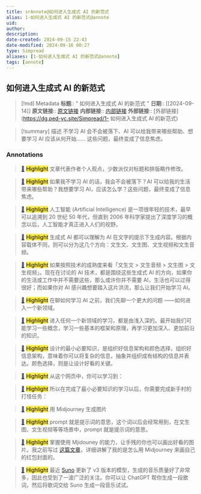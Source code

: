 ```yaml
---
title: srAnnote@如何进入生成式 AI 的新范式
alias: 1-如何进入生成式 AI 的新范式@annote
uid: 
author: 
description: 
date-created: 2024-09-15 22:43
date-modified: 2024-09-16 00:27
type: Simpread
aliases: [1-如何进入生成式 AI 的新范式@annote]
tags: [annote]
---
```


## 如何进入生成式 AI 的新范式

> [!md] Metadata
> **标题**:: " 如何进入生成式 AI 的新范式 "
> **日期**:: [[2024-09-14]]
> **原文链接**:: [原文链接](https://sspai.com/post/88960)
> **内部链接**:: [内部链接](http://localhost:7026/reading/1)
> **外部链接**:: [外部链接](https://dg.ped-yc.site/Simpread/1- 如何进入生成式 AI 的新范式)

> [!summary] 描述
> 不学习 AI 会不会被落下、AI 可以给我带来哪些帮助、想要学习 AI 应该从何开始…… 这些问题，最终变成了信息焦虑。

### Annotations

> [📌](<http://localhost:7026/reading/1#id=1726411008554>) <mark style="background-color: #ffeb3b">Highlight</mark>
> 文章代表作者个人观点，少数派仅对标题和排版略作修改。

> [📌](<http://localhost:7026/reading/1#id=1726407792089>) <mark style="background-color: #ffeb3b">Highlight</mark>
> 如果我不学习 AI 的话，我会不会被落下？AI 可以给我的生活带来哪些帮助？我想要学习 AI，应该怎么学？这些问题，最终变成了信息焦虑。

> [📌](<http://localhost:7026/reading/1#id=1726407889800>) <mark style="background-color: #ffeb3b">Highlight</mark>
> 人工智能 (Artificial Intelligence) 是一项很年轻的技术，最早可以追溯到 20 世纪 50 年代，但直到 2006 年科学家提出了深度学习的概念以后，人工智能才真正进入人们的视野。

> [📌](<http://localhost:7026/reading/1#id=1726410416503>) <mark style="background-color: #ffeb3b">Highlight</mark>
> 生成式 AI 都可以理解为 AI 在文字的提示下生成内容。根据内容载体不同，则可以分为这几个方向：文生文、文生图、文生视频和文生音频。

> [📌](<http://localhost:7026/reading/1#id=1726411263268>) <mark style="background-color: #ffeb3b">Highlight</mark>
> 如果按照技术的成熟度来看「文生文 > 文生音频 > 文生图 > 文生视频」。现在在讨论的 AI 技术，都是围绕这些生成式 AI 的方向，如果你的生活或工作中并不需要这些，那么或许你并不需要 AI，生活也可以过得很好；而如果你对 AI 感兴趣想要踏入这片洪流，那么让我们开始学习 AI。

> [📌](<http://localhost:7026/reading/1#id=1726411397646>) <mark style="background-color: #ffeb3b">Highlight</mark>
> 在聊如何学习 AI 之前，我们先聊一个更大的问题 ——如何进入一个新领域。

> [📌](<http://localhost:7026/reading/1#id=1726408492314>) <mark style="background-color: #ffeb3b">Highlight</mark>
> 进入任何一个新领域的学习，都是由浅入深的。最开始我们可能学习一些概念，学习一些基本的框架和原理，再学习更加深入、更加前沿的知识。

> [📌](<http://localhost:7026/reading/1#id=1726411414624>) <mark style="background-color: #ffeb3b">Highlight</mark>
> 设计的最小必要知识，是组织好信息架构和颜色选择，组织好信息架构，意味着你可以将复杂的信息，抽象并组织成有结构的信息并表达。颜色选择，则是让设计好看的关键。

> [📌](<http://localhost:7026/reading/1#id=1726411515419>) <mark style="background-color: #ffeb3b">Highlight</mark>
> 从这个网页中，你可以学习到：

> [📌](<http://localhost:7026/reading/1#id=1726411825477>) <mark style="background-color: #ffeb3b">Highlight</mark>
> 所以在完成了最小必要知识的学习以后，你需要完成新手村的打怪任务：

> [📌](<http://localhost:7026/reading/1#id=1726414127378>) <mark style="background-color: #ffeb3b">Highlight</mark>
> 用 Midjourney 生成图片

> [📌](<http://localhost:7026/reading/1#id=1726321536501>) <mark style="background-color: #ffeb3b">Highlight</mark>
> prompt 就是提示词的意思，这个词以后会经常用到，在文生图、文生视频等等场景中，prompt 就是提示词的意思。

> [📌](<http://localhost:7026/reading/1#id=1726411901572>) <mark style="background-color: #ffeb3b">Highlight</mark>
> 掌握使用 Mjidouney 的能力，让手残的你也可以画出好看的图片。我之前写过 [这篇文章](https://mp.weixin.qq.com/s/T7joS-KzyioFuJcVtOwUZA)，详细讲解了我的是怎么用 Midjourney 来画自己的红包封面的。

> [📌](<http://localhost:7026/reading/1#id=1726321694314>) <mark style="background-color: #ffeb3b">Highlight</mark>
> 最近 [Suno](https://sspai.com/link?target=https%3A%2F%2Fsuno.com%2F) 更新了 v3 版本的模型，生成的音乐质量好了非常多，因此也受到了一波广泛的关注。你可以让 ChatGPT 帮你生成一段歌词，然后将歌词交给 Suno 生成一段音乐试试。
